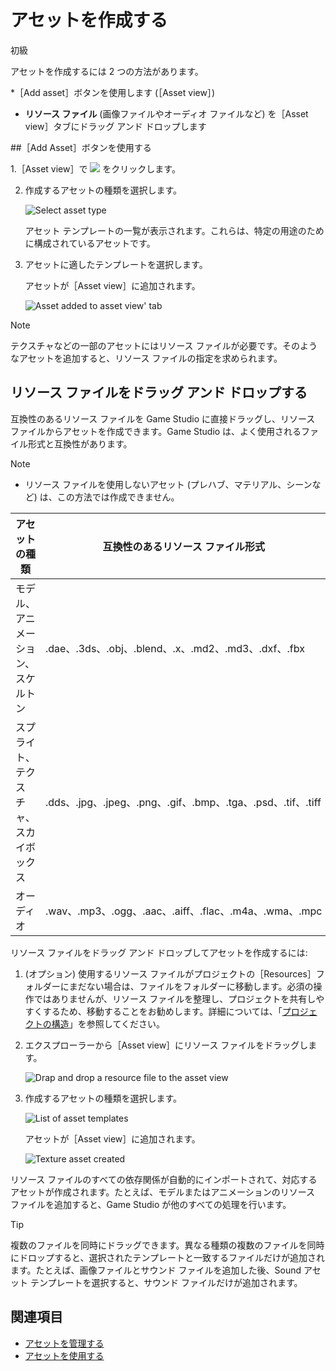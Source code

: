 # アセットを作成する

<span class="label label-doc-level">初級</span>

アセットを作成するには 2 つの方法があります。

 *［Add asset］ボタンを使用します (［Asset view］)
 * **リソース ファイル** (画像ファイルやオーディオ ファイルなど) を［Asset view］タブにドラッグ アンド ドロップします

##［Add Asset］ボタンを使用する

 1.［Asset view］で ![](media/create-and-add-assets-add-new-asset-button.png) をクリックします。

 2. 作成するアセットの種類を選択します。

	![Select asset type](../get-started/media/asset-creation-create-new-asset-asset-view-tab.png)

	アセット テンプレートの一覧が表示されます。これらは、特定の用途のために構成されているアセットです。

 3. アセットに適したテンプレートを選択します。

    アセットが［Asset view］に追加されます。

	![Asset added to asset view' tab](../get-started/media/asset-creation-asset-view-tab-procedural-model.png)

> [!NOTE]
> テクスチャなどの一部のアセットにはリソース ファイルが必要です。そのようなアセットを追加すると、リソース ファイルの指定を求められます。

## リソース ファイルをドラッグ アンド ドロップする

互換性のあるリソース ファイルを Game Studio に直接ドラッグし、リソース ファイルからアセットを作成できます。Game Studio は、よく使用されるファイル形式と互換性があります。

> [!NOTE]
> * リソース ファイルを使用しないアセット (プレハブ、マテリアル、シーンなど) は、この方法では作成できません。

| アセットの種類                    | 互換性のあるリソース ファイル形式                                           |
|-------------------------------|--------------------------------------------------------------|
| モデル、アニメーション、スケルトン | .dae、.3ds、.obj、.blend、.x、.md2、.md3、.dxf、.fbx          |
| スプライト、テクスチャ、スカイボックス   | .dds、.jpg、.jpeg、.png、.gif、.bmp、.tga、.psd、.tif、.tiff |
| オーディオ  	                 | .wav、.mp3、.ogg、.aac、.aiff、.flac、.m4a、.wma、.mpc       |

リソース ファイルをドラッグ アンド ドロップしてアセットを作成するには:

1. (オプション) 使用するリソース ファイルがプロジェクトの［Resources］フォルダーにまだない場合は、ファイルをフォルダーに移動します。必須の操作ではありませんが、リソース ファイルを整理し、プロジェクトを共有しやすくするため、移動することをお勧めします。詳細については、「[プロジェクトの構造](../files-and-folders/project-structure.md)」を参照してください。

2. エクスプローラーから［Asset view］にリソース ファイルをドラッグします。

	![Drap and drop a resource file to the asset view](media/create-assets-drop-resource.png)

3. 作成するアセットの種類を選択します。

	![List of asset templates](media/create-assets-drag-drop-select-asset-template.png)

	アセットが［Asset view］に追加されます。

	![Texture asset created](media/create-assets-drag-drop-asset-created.png)

リソース ファイルのすべての依存関係が自動的にインポートされて、対応するアセットが作成されます。たとえば、モデルまたはアニメーションのリソース ファイルを追加すると、Game Studio が他のすべての処理を行います。

> [!TIP]
> 複数のファイルを同時にドラッグできます。異なる種類の複数のファイルを同時にドロップすると、選択されたテンプレートと一致するファイルだけが追加されます。たとえば、画像ファイルとサウンド ファイルを追加した後、Sound アセット テンプレートを選択すると、サウンド ファイルだけが追加されます。

## 関連項目

* [アセットを管理する](manage-assets.md)
* [アセットを使用する](use-assets.md)
